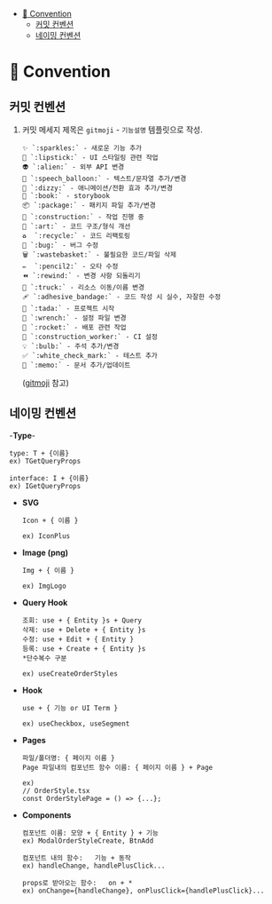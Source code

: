 - [📌 Convention](#📌-convention)
  - [커밋 컨벤션](#커밋-컨벤션)
  - [네이밍 컨벤션](#네이밍-컨벤션)

# 📌 Convention

## 커밋 컨벤션

1. 커밋 메세지 제목은 `gitmoji` - `기능설명` 템플릿으로 작성.
   ```
   ✨ `:sparkles:` - 새로운 기능 추가
   💄 `:lipstick:` - UI 스타일링 관련 작업
   👽 `:alien:` - 외부 API 변경
   💬 `:speech_balloon:` - 텍스트/문자열 추가/변경
   💫 `:dizzy:` - 애니메이션/전환 효과 추가/변경
   📖 `:book:` - storybook
   📦 `:package:` - 패키지 파일 추가/변경
   🚧 `:construction:` - 작업 진행 중
   🎨 `:art:` - 코드 구조/형식 개선
   ♻️  `:recycle:` - 코드 리팩토링
   🐛 `:bug:` - 버그 수정
   🗑️ `:wastebasket:` - 불필요한 코드/파일 삭제
   ✏️  `:pencil2:` - 오타 수정
   ⏪ `:rewind:` - 변경 사항 되돌리기
   🚚 `:truck:` - 리소스 이동/이름 변경
   🩹 `:adhesive_bandage:` - 코드 작성 시 실수, 자잘한 수정
   🎉 `:tada:` - 프로젝트 시작
   🔧 `:wrench:` - 설정 파일 변경
   🚀 `:rocket:` - 배포 관련 작업
   👷 `:construction_worker:` - CI 설정
   💡 `:bulb:` - 주석 추가/변경
   ✅ `:white_check_mark:` - 테스트 추가
   📝 `:memo:` - 문서 추가/업데이트
   ```
   (<a href="https://gitmoji.dev">gitmoji</a> 참고)

## 네이밍 컨벤션

-**Type**-
  ```
  type: T + {이름}
  ex) TGetQueryProps

  interface: I + {이름}
  ex) IGetQueryProps
  ```

- **SVG**

  ```
  Icon + { 이름 }

  ex) IconPlus
  ```

- **Image (png)**

  ```
  Img + { 이름 }

  ex) ImgLogo
  ```

- **Query Hook**

  ```
  조회: use + { Entity }s + Query
  삭제: use + Delete + { Entity }s
  수정: use + Edit + { Entity }
  등록: use + Create + { Entity }s
  *단수복수 구분

  ex) useCreateOrderStyles
  ```

- **Hook**

  ```
  use + { 기능 or UI Term }

  ex) useCheckbox, useSegment
  ```

- **Pages**

  ```
  파일/폴더명: { 페이지 이름 }
  Page 파일내의 컴포넌트 함수 이름: { 페이지 이름 } + Page

  ex)
  // OrderStyle.tsx
  const OrderStylePage = () => {...};
  ```

- **Components**

  ```
  컴포넌트 이름: 모양 + { Entity } + 기능
  ex) ModalOrderStyleCreate, BtnAdd

  컴포넌트 내의 함수:	기능 + 동작
  ex) handleChange, handlePlusClick...

  props로 받아오는 함수:	on + *
  ex) onChange={handleChange}, onPlusClick={handlePlusClick}...
  ```
